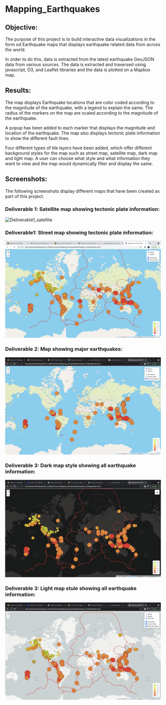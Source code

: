 # Mapping_Earthquakes

## Objective:

The purpose of this project is to build interactive data visualizations in the form od Earthquake maps that displays earthquake related data from across the world.

In order to do this, data is extracted from the latest earthquake GeoJSON data from various sources. The data is extracted and traversed using javascript, D3, and Leaflet libraries and the data is plotted on a Mapbox map.

## Results:

The map displays Earthquake locations that are color coded according to the magnitude of the earthquake, with a legend to explain the same. The radius of the markers on the map are scaled according to the magnitude of the earthquake. 

A popup has been added to each marker that displays the magnitude and location of the earthquake. The map also displays tectonic plate information to show the different fault lines.

Four different types of tile layers have been added, which offer  different background styles for the map such as  street map, satellite map, dark map and light map. A user can choose what style and what information they want to view and the map would dynamically filter and display the same.

## Screenshots:

The following screenshots display different maps that have been created as part of this project.

### Deliverable 1: Satellite map showing tectonic plate information:
![Deliverable1_satellite](Images/Deliverable1_satellite.png)


### Deliverable1: Street map showing tectonic plate information:

![Deliverable1_street](Images/Deliverable1_street.png)

### Deliverable 2: Map showing major earthquakes:

![Deliverable2_MajorEQ](Images/Deliverable2_MajorEQ.png)


### Deliverable 3: Dark map style showing all earthquake information:

![Deliverable3_DarkMap](Images/Deliverable3_DarkMap.png)

### Deliverable 3: Light map stule showing all earthquake information:


![Deliverable3_LightMap](Images/Deliverable3_LightMap.png)